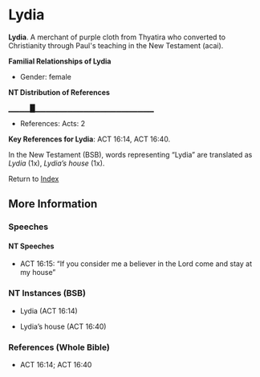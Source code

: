 # Lydia
**Lydia**. 
A merchant of purple cloth from Thyatira who converted to Christianity through Paul's teaching in the New Testament (acai). 




**Familial Relationships of Lydia**


* Gender: female


**NT Distribution of References**

▁▁▁▁█▁▁▁▁▁▁▁▁▁▁▁▁▁▁▁▁▁▁▁▁▁▁
* References: Acts: 2



**Key References for Lydia**: 
ACT 16:14, ACT 16:40. 




In the New Testament (BSB), words representing “Lydia” are translated as 
*Lydia* (1x), *Lydia’s house* (1x). 


Return to [Index](00-Index.md)

## More Information

### Speeches

#### NT Speeches

* ACT 16:15: “If you consider me a believer in the Lord come and stay at my house”

### NT Instances (BSB)

* Lydia (ACT 16:14)

* Lydia’s house (ACT 16:40)



### References (Whole Bible)

* ACT 16:14; ACT 16:40



